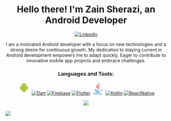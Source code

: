<h1 align="center">Hello there! I'm Zain Sherazi, an Android Developer</h1>

<p align="center">
  <a href="https://www.linkedin.com/in/syed-zain-ul-abidin-sherazi-15aa62246"><img src="https://img.shields.io/badge/linkedin-%231DA1F2.svg?&style=for-the-badge&logo=linkedin&logoColor=white&color=071A2C" alt="LinkedIn" alt="LinkedIn"></a>
</p>

<p align="center">I am a motivated Android developer with a focus on new technologies and a strong desire for continuous growth. My dedication to staying current in Android development empowers me to adapt quickly. Eager to contribute to innovative mobile app projects and embrace challenges.</p>

<h3 align="center">Languages and Tools:</h3>
<p align="center">
  <a href="https://developer.android.com" target="_blank" rel="noreferrer"><img src="https://raw.githubusercontent.com/devicons/devicon/master/icons/android/android-original-wordmark.svg" alt="Android" width="40" height="40" /></a>
  <a href="https://dart.dev" target="_blank" rel="noreferrer"><img src="https://www.vectorlogo.zone/logos/dartlang/dartlang-icon.svg" alt="Dart" width="40" height="40" /></a>
  <a href="https://firebase.google.com/" target="_blank" rel="noreferrer"><img src="https://www.vectorlogo.zone/logos/firebase/firebase-icon.svg" alt="Firebase" width="40" height="40" /></a>
  <a href="https://flutter.dev" target="_blank" rel="noreferrer"><img src="https://www.vectorlogo.zone/logos/flutterio/flutterio-icon.svg" alt="Flutter" width="40" height="40" /></a>
  <a href="https://www.java.com" target="_blank" rel="noreferrer"><img src="https://raw.githubusercontent.com/devicons/devicon/master/icons/java/java-original.svg" alt="Java" width="40" height="40" /></a>
  <a href="https://kotlinlang.org" target="_blank" rel="noreferrer"><img src="https://www.vectorlogo.zone/logos/kotlinlang/kotlinlang-icon.svg" alt="Kotlin" width="40" height="40" /></a>
  <a href="https://reactnative.dev/" target="_blank" rel="noreferrer"><img src="https://cdn4.iconfinder.com/data/icons/logos-3/600/React.js_logo-1024.png" alt="ReactNative" width="40" height="40" /></a>
</p>

<p align="center"><img src="https://github-readme-stats-sigma-five.vercel.app/api/top-langs/?username=ZENSH1&hide=html" /></p>
<p>
<img src="https://camo.githubusercontent.com/c05beac4b856cfcf248e7a0e5708dcb8c6eb699ba607291b22d4f12edd37ed7c/68747470733a2f2f63617073756c652d72656e6465722e76657263656c2e6170702f6170693f747970653d776176696e6726636f6c6f723d6772616469656e7426637573746f6d436f6c6f724c6973743d3132266865696768743d3130302673656374696f6e3d666f6f746572" />
</p>
